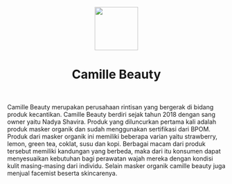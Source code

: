 <p align="center">
    <a href="https://github.com/yiisoft" target="_blank">
        <img src="https://avatars0.githubusercontent.com/u/993323" height="100px">
    </a>
    <h1 align="center">Camille Beauty</h1>
    <br>
</p>

Camille Beauty merupakan perusahaan rintisan yang bergerak di bidang produk
kecantikan. Camille Beauty berdiri sejak tahun 2018 dengan sang owner yaitu
Nadya Shavira. Produk yang diluncurkan pertama kali adalah produk masker
organik dan sudah menggunakan sertifikasi dari BPOM. Produk dari masker
organik ini memiliki beberapa varian yaitu strawberry, lemon, green tea, coklat,
susu dan kopi. Berbagai macam dari produk tersebut memiliki kandungan yang
berbeda, maka dari itu konsumen dapat menyesuaikan kebutuhan bagi perawatan
wajah mereka dengan kondisi kulit masing-masing dari individu. Selain masker organik camille beauty juga menjual facemist beserta skincarenya.
